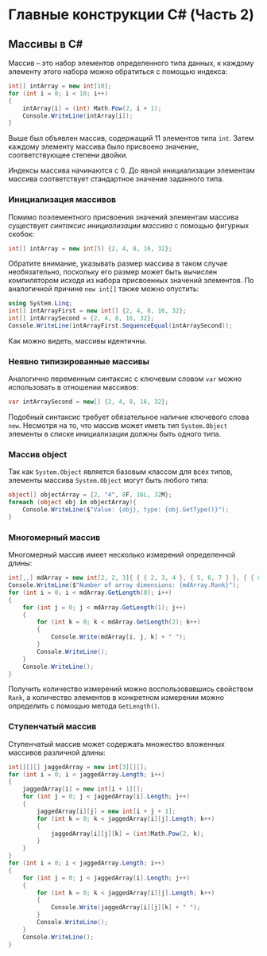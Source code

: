 # Главные конструкции C# (Часть 2)

## Массивы в C#

Массив – это набор элементов определенного типа данных, к каждому элементу этого набора можно обратиться с помощью индекса:

```csharp
int[] intArray = new int[10];
for (int i = 0; i < 10; i++)
{
    intArray[i] = (int) Math.Pow(2, i + 1);
    Console.WriteLine(intArray[i]);
}
```

Выше был объявлен массив, содержащий 11 элементов типа ``int``. Затем каждому элементу массива было присвоено значение, соответствующее степени двойки.

Индексы массива начинаются с 0. До явной инициализации элементам массива соответствует стандартное значение заданного типа.

### Инициализация массивов

Помимо поэлементного присвоения значений элементам массива существует *синтаксис инициализации массива* с помощью фигурных скобок:

```csharp
int[] intArray = new int[5] {2, 4, 8, 16, 32};
```

Обратите внимание, указывать размер массива в таком случае необязательно, поскольку его размер может быть вычислен компилятором исходя из набора присвоенных значений элементов. По аналогичной причине ``new int[]`` также можно опустить:
```csharp
using System.Linq;
int[] intArrayFirst = new int[] {2, 4, 8, 16, 32};
int[] intArraySecond = {2, 4, 8, 16, 32};
Console.WriteLine(intArrayFirst.SequenceEqual(intArraySecond));
```
Как можно видеть, массивы идентичны.

### Неявно типизированные массивы
Аналогично переменным синтаксис с ключевым словом ``var`` можно использовать в отношении массивов:
```csharp
var intArraySecond = new[] {2, 4, 8, 16, 32};
```
Подобный синтаксис требует обязательное наличие ключевого слова ``new``. Несмотря на то, что массив может иметь тип ``System.Object`` элементы в списке инициализации должны быть одного типа.

### Массив object

Так как ``System.Object`` является базовым классом для всех типов, элементы массива ``System.Object`` могут быть любого типа:

```csharp
object[] objectArray = {2, "4", 8F, 16L, 32M};
foreach (object obj in objectArray){
    Console.WriteLine($"Value: {obj}, type: {obj.GetType()}");
}
```

### Многомерный массив

Многомерный массив имеет несколько измерений определенной длины:

```csharp
int[,,] mdArray = new int[2, 2, 3]{ { { 2, 3, 4 }, { 5, 6, 7 } }, { { 8, 9, 10 }, { 11, 12, 13 } } };
Console.WriteLine($"Number of array dimensions: {mdArray.Rank}");
for (int i = 0; i < mdArray.GetLength(0); i++)
{
    for (int j = 0; j < mdArray.GetLength(1); j++)
    {
        for (int k = 0; k < mdArray.GetLength(2); k++)
        {
            Console.Write(mdArray[i, j, k] + " ");
        }
        Console.WriteLine();
    }
    Console.WriteLine();
}
```
Получить количество измерений можно воспользовавшись свойством ``Rank``, а количество элементов в конкретном измерении можно определить с помощью метода ``GetLength()``.

### Ступенчатый массив

Ступенчатый массив может содержать множество вложенных массивов различной длины:

```csharp
int[][][] jaggedArray = new int[3][][];
for (int i = 0; i < jaggedArray.Length; i++)
{
    jaggedArray[i] = new int[i + 1][];
    for (int j = 0; j < jaggedArray[i].Length; j++)
    {
        jaggedArray[i][j] = new int[i + j + 1];
        for (int k = 0; k < jaggedArray[i][j].Length; k++)
        {
            jaggedArray[i][j][k] = (int)Math.Pow(2, k);
        }
    }
}
for (int i = 0; i < jaggedArray.Length; i++)
{
    for (int j = 0; j < jaggedArray[i].Length; j++)
    {
        for (int k = 0; k < jaggedArray[i][j].Length; k++)
        {
            Console.Write(jaggedArray[i][j][k] + " ");
        }
        Console.WriteLine();
    }
    Console.WriteLine();
}
```
